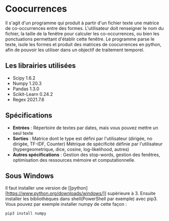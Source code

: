 # Coocurrences
Il s'agit d'un programme qui produit à partir d'un fichier texte une matrice de co-occurrences entre des formes. L'utilisateur doit renseigner le nom du fichier, la taille de la fenêtre pour calculer les co-occurrences, ou bien les ponctuations permettant d'établir cette fenêtre. Le programme parse le texte, isole les formes  et produit des matrices de coocurrences en python, afin de pouvoir les utiliser dans un objectif de traitement temporel.

## Les librairies utilisées 
* Scipy 1.6.2
* Numpy 1.20.3
* Pandas 1.3.0
* Scikit-Learn 0.24.2
* Regex 2021.7.6

## Spécifications

* **Entrées** : Répertoire de textes par dates, mais vous pouvez mettre un seul texte
* **Sorties** : Matrice dont le type est défini par l'utilisateur (dirigée, no dirigée, TF-IDF, Counter)
Métrique de spécificité définie par l'utilisateur (hypergeometrique, dice, cosine, log-likelihood, autres)
* **Autres spécifications** : Gestion des stop-words, gestion des fenêtres, optimisation des ressources mémoire et computationnelle.


## Sous Windows
Il faut installer une version de [[python][https://www.python.org/downloads/windows/]] supérieure à 3. Ensuite installer les bibliothèques dans shell(PowerShell par exemple) avec pip3. 
Vous pouvez par exemple installer numpy de cette façon : 
```python
pip3 install numpy
```
